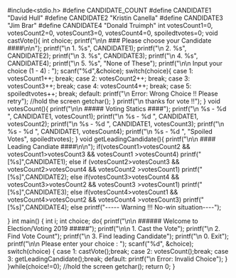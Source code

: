 
#include<stdio.h>
#define CANDIDATE_COUNT
#define CANDIDATE1 "David Hull"
#define CANDIDATE2 "Kristin Canella"
#define CANDIDATE3 "Jim Brar"
#define CANDIDATE4 "Donald Truimph"
int votesCount1=0, votesCount2=0, votesCount3=0, votesCount4=0, spoiledtvotes=0;
void castVote(){
int choice; 
printf("\n\n ### Please choose your Candidate ####\n\n");
printf("\n 1. %s", CANDIDATE1);
printf("\n 2. %s", CANDIDATE2);
printf("\n 3. %s", CANDIDATE3);
printf("\n 4. %s", CANDIDATE4);
printf("\n 5. %s", "None of These");
printf("\n\n Input your choice (1 - 4) : ");
scanf("%d",&choice);
switch(choice){
 case 1: votesCount1++; break;
 case 2: votesCount2++; break;
 case 3: votesCount3++; break;
 case 4: votesCount4++; break;
 case 5: spoiledtvotes++; break;
 default: printf("\n Error: Wrong Choice !! Please retry");
 //hold the screen
 getchar();
}
printf("\n thanks for vote !!");
}
void votesCount(){
printf("\n\n ##### Voting Statics ####");
printf("\n %s - %d ", CANDIDATE1, votesCount1);
printf("\n %s - %d ", CANDIDATE1, votesCount2);
printf("\n %s - %d ", CANDIDATE1, votesCount3);
printf("\n %s - %d ", CANDIDATE1, votesCount4);
printf("\n %s - %d ", "Spoiled Votes", spoiledtvotes); 
}
void getLeadingCandidate(){
 printf("\n\n #### Leading Candiate ####\n\n");
 if(votesCount1>votesCount2 && votesCount1>votesCount3 && votesCount1 >votesCount4)
 printf("[%s]",CANDIDATE1);
 else if (votesCount2>votesCount3 && votesCount2>votesCount4 && votesCount2 >votesCount1)
 printf("[%s]",CANDIDATE2);
 else if(votesCount3>votesCount4 && votesCount3>votesCount2 && votesCount3 >votesCount1)
 printf("[%s]",CANDIDATE3);
 else if(votesCount4>votesCount1 && votesCount4>votesCount2 && votesCount4 >votesCount3)
 printf("[%s]",CANDIDATE4);
 else
 printf("----- Warning !!! No-win situation----"); 
 
 
 
}
int main()
{
int i;
int choice;
do{
printf("\n\n ###### Welcome to Election/Voting 2019 #####");
printf("\n\n 1. Cast the Vote");
printf("\n 2. Find Vote Count");
printf("\n 3. Find leading Candidate");
printf("\n 0. Exit");
printf("\n\n Please enter your choice : ");
scanf("%d", &choice);
switch(choice)
{
case 1: castVote();break;
case 2: votesCount();break;
case 3: getLeadingCandidate();break;
default: printf("\n Error: Invalid Choice");
}
}while(choice!=0);
//hold the screen
getchar();
return 0;
}
